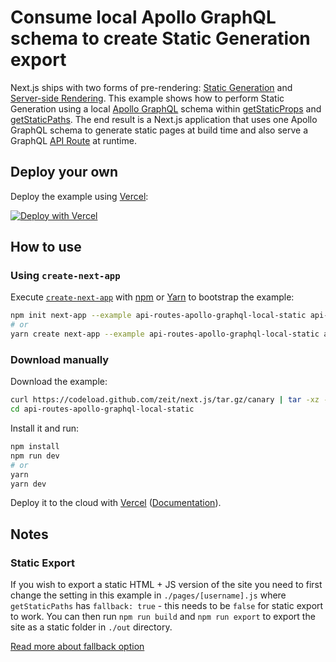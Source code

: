 # Consume local Apollo GraphQL schema to create Static Generation export

Next.js ships with two forms of pre-rendering: [Static Generation](https://nextjs.org/docs/basic-features/pages#static-generation-recommended) and [Server-side Rendering](https://nextjs.org/docs/basic-features/pages#server-side-rendering). This example shows how to perform Static Generation using a local [Apollo GraphQL](https://www.apollographql.com/docs/apollo-server/) schema within [getStaticProps](https://nextjs.org/docs/basic-features/data-fetching#getstaticprops-static-generation) and [getStaticPaths](https://nextjs.org/docs/basic-features/data-fetching#getstaticpaths-static-generation). The end result is a Next.js application that uses one Apollo GraphQL schema to generate static pages at build time and also serve a GraphQL [API Route](https://nextjs.org/docs/api-routes/introduction) at runtime.

## Deploy your own

Deploy the example using [Vercel](https://vercel.com):

[![Deploy with Vercel](https://vercel.com/button)](https://vercel.com/import/project?template=https://github.com/zeit/next.js/tree/canary/examples/api-routes-apollo-graphql-local-static)

## How to use

### Using `create-next-app`

Execute [`create-next-app`](https://github.com/zeit/next.js/tree/canary/packages/create-next-app) with [npm](https://docs.npmjs.com/cli/init) or [Yarn](https://yarnpkg.com/lang/en/docs/cli/create/) to bootstrap the example:

```bash
npm init next-app --example api-routes-apollo-graphql-local-static api-routes-apollo-graphql-local-static-app
# or
yarn create next-app --example api-routes-apollo-graphql-local-static api-routes-apollo-graphql-local-static-app
```

### Download manually

Download the example:

```bash
curl https://codeload.github.com/zeit/next.js/tar.gz/canary | tar -xz --strip=2 next.js-canary/examples/api-routes-apollo-graphql-local-static
cd api-routes-apollo-graphql-local-static
```

Install it and run:

```bash
npm install
npm run dev
# or
yarn
yarn dev
```

Deploy it to the cloud with [Vercel](https://vercel.com/import?filter=next.js&utm_source=github&utm_medium=readme&utm_campaign=next-example) ([Documentation](https://nextjs.org/docs/deployment)).

## Notes

### Static Export

If you wish to export a static HTML + JS version of the site you need to first change the setting in this example in `./pages/[username].js` where `getStaticPaths` has `fallback: true` - this needs to be `false` for static export to work. You can then run `npm run build` and `npm run export` to export the site as a static folder in `./out` directory.

[Read more about fallback option](https://nextjs.org/docs/basic-features/data-fetching#the-fallback-key-required)
